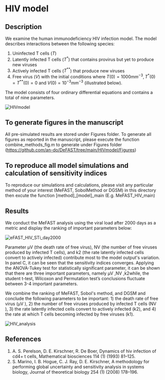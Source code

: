 # HIV model 
 

## Description 
We examine the human immunodeficiency HIV infection model. 
The model describes interactions between the following species: 
1. Uninfected T cells ($T$)
2. Latently infected T cells ($T^*$) that contains provirus but yet to produce new viruses
3. Actively infected T cells ($T^{**}$) that produce new viruses
4. Free virus ($V$) 
with the initial conditions where $T(0) = 1000mm^{-3}, T^*(0)= T^{**}(0)=0$ and $V(0)= 10^{-3}mm^{-3}$ (illustrated below).

The model consists of four ordinary differential equations and contains a total of nine parameters.  


![HIVmodel](https://user-images.githubusercontent.com/20584697/122605364-30c09d00-d02c-11eb-9459-6e08a5fac45f.png)

## To generate figures in the manuscript 

All pre-simulated results are stored under Figures folder. To generate all figures as reported in the manuscript, please execute the function combine_methods_fig.m to generate under Figures folder (https://github.com/an-do/DeFAST/tree/main/HIVmodel/Figures)

## To reproduce all model simulations and calculation of sensitivity indices

To reproduce our simulations and calculations, please visit any particular method of your interest (MeFAST, SobolMethod or DGSM) in this directory then excute the function [method]_[model]_main (E.g. MeFAST_HIV_main) 


## Results
We conduct the MeFAST analysis using the viral load after 2000 days as a metric and display the ranking of important parameters below:

![eFAST_HIV_STi_day2000](https://user-images.githubusercontent.com/20584697/122861113-bca82280-d2d3-11eb-8ede-625b9d4d9624.png)


Parameter μV (the death rate of free virus), NV (the number of free viruses produced by infected T cells), and k2 (the rate latently infected cells convert to actively infected) contribute most to the model output's variation. In panel C, it can be seen that the sensitivity indices converges. Applying the ANOVA-Tukey test for statistically significant parameter, it can be shown that there are three important parameters, namely μV ,NV ,k2while, the student t-test, Wilcoxon and Permutation test’s conclusions fluctuate between 3-4 important parameters.


We combine the ranking of MeFAST, Sobol's method, and DGSM and conclude the following parameters to be important: 1) the death  rate of free virus (μV ), 2) the number of free viruses produced by infected T cells (NV ), 3) the rate latently infected cells convert to actively infected (k2), and 4) the rate at which T cells becoming infected by free viruses (k1). 

![HIV_analysis](https://user-images.githubusercontent.com/20584697/122860895-60dd9980-d2d3-11eb-9e28-a73beaa29ced.png)


## References 
1. A. S. Perelson, D. E. Kirschner, R. De Boer, Dynamics of hiv infection of cd4+ t cells, Mathematical biosciences 114 (1) (1993) 81–125.
2. S. Marino, I. B. Hogue, C. J. Ray, D. E. Kirschner, A methodology for performing global uncertainty and sensitivity analysis in systems biology, Journal of theoretical biology 254 (1) (2008) 178–196.
